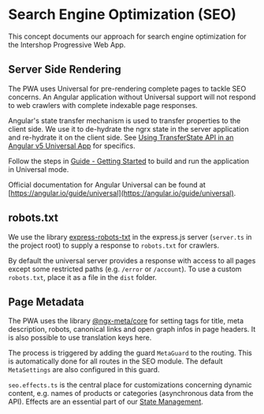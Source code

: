 <!--
kb_concepts
kb_pwa
kb_everyone
kb_sync_latest_only
-->

# Search Engine Optimization (SEO)

This concept documents our approach for search engine optimization for the Intershop Progressive Web App.

## Server Side Rendering

The PWA uses Universal for pre-rendering complete pages to tackle SEO concerns.
An Angular application without Universal support will not respond to web crawlers with complete indexable page responses.

Angular's state transfer mechanism is used to transfer properties to the client side.
We use it to de-hydrate the ngrx state in the server application and re-hydrate it on the client side.
See [Using TransferState API in an Angular v5 Universal App](https://medium.com/angular-in-depth/using-transferstate-api-in-an-angular-5-universal-app-130f3ada9e5b) for specifics.

Follow the steps in [Guide - Getting Started](../guides/getting-started.md) to build and run the application in Universal mode.

Official documentation for Angular Universal can be found at [https://angular.io/guide/universal](https://angular.io/guide/universal).

## robots.txt

We use the library [express-robots-txt](https://github.com/modosc/express-robots-txt) in the express.js server (`server.ts` in the project root) to supply a response to `robots.txt` for crawlers.

By default the universal server provides a response with access to all pages except some restricted paths (e.g. `/error` or `/account`).
To use a custom `robots.txt`, place it as a file in the `dist` folder.

## Page Metadata

The PWA uses the library [@ngx-meta/core](https://www.npmjs.com/package/@ngx-meta/core) for setting tags for title, meta description, robots, canonical links and open graph infos in page headers.
It is also possible to use translation keys here.

The process is triggered by adding the guard `MetaGuard` to the routing.
This is automatically done for all routes in the SEO module.
The default `MetaSettings` are also configured in this guard.

`seo.effects.ts` is the central place for customizations concerning dynamic content, e.g. names of products or categories (asynchronous data from the API).
Effects are an essential part of our [State Management](./state-management.md).
